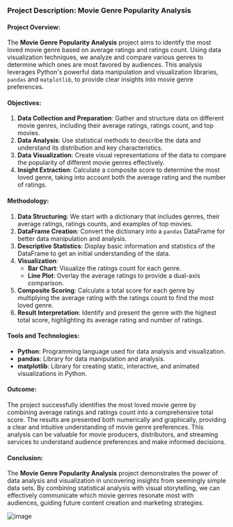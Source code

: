 ### Project Description: Movie Genre Popularity Analysis

#### Project Overview:
The **Movie Genre Popularity Analysis** project aims to identify the most loved movie genre based on average ratings and ratings count. Using data visualization techniques, we analyze and compare various genres to determine which ones are most favored by audiences. This analysis leverages Python's powerful data manipulation and visualization libraries, `pandas` and `matplotlib`, to provide clear insights into movie genre preferences.

#### Objectives:
1. **Data Collection and Preparation**: Gather and structure data on different movie genres, including their average ratings, ratings count, and top movies.
2. **Data Analysis**: Use statistical methods to describe the data and understand its distribution and key characteristics.
3. **Data Visualization**: Create visual representations of the data to compare the popularity of different movie genres effectively.
4. **Insight Extraction**: Calculate a composite score to determine the most loved genre, taking into account both the average rating and the number of ratings.

#### Methodology:
1. **Data Structuring**: We start with a dictionary that includes genres, their average ratings, ratings counts, and examples of top movies.
2. **DataFrame Creation**: Convert the dictionary into a `pandas` DataFrame for better data manipulation and analysis.
3. **Descriptive Statistics**: Display basic information and statistics of the DataFrame to get an initial understanding of the data.
4. **Visualization**:
   - **Bar Chart**: Visualize the ratings count for each genre.
   - **Line Plot**: Overlay the average ratings to provide a dual-axis comparison.
5. **Composite Scoring**: Calculate a total score for each genre by multiplying the average rating with the ratings count to find the most loved genre.
6. **Result Interpretation**: Identify and present the genre with the highest total score, highlighting its average rating and number of ratings.

#### Tools and Technologies:
- **Python**: Programming language used for data analysis and visualization.
- **pandas**: Library for data manipulation and analysis.
- **matplotlib**: Library for creating static, interactive, and animated visualizations in Python.

#### Outcome:
The project successfully identifies the most loved movie genre by combining average ratings and ratings count into a comprehensive total score. The results are presented both numerically and graphically, providing a clear and intuitive understanding of movie genre preferences. This analysis can be valuable for movie producers, distributors, and streaming services to understand audience preferences and make informed decisions.

#### Conclusion:
The **Movie Genre Popularity Analysis** project demonstrates the power of data analysis and visualization in uncovering insights from seemingly simple data sets. By combining statistical analysis with visual storytelling, we can effectively communicate which movie genres resonate most with audiences, guiding future content creation and marketing strategies.

![image](https://github.com/Wahid-najim/Movie-genre-Rating/assets/133244826/d4dac7ac-df3b-4a19-a3ae-3a3987e1c151)
